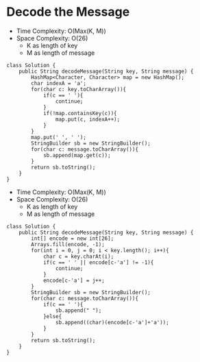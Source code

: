 # Decode the Message

- Time Complexity: O(Max(K, M))
- Space Complexity: O(26)
  - K as length of key
  - M as length of message

```
class Solution {
    public String decodeMessage(String key, String message) {
        HashMap<Character, Character> map = new HashMap();
        char indexA = 'a';
        for(char c: key.toCharArray()){
            if(c == ' '){
                continue;
            }
            if(!map.containsKey(c)){
                map.put(c, indexA++);
            }
        }
        map.put(' ', ' ');
        StringBuilder sb = new StringBuilder();
        for(char c: message.toCharArray()){
            sb.append(map.get(c));
        }
        return sb.toString();
    }
}
```

- Time Complexity: O(Max(K, M))
- Space Complexity: O(26)
  - K as length of key
  - M as length of message

```
class Solution {
    public String decodeMessage(String key, String message) {
        int[] encode = new int[26];
        Arrays.fill(encode, -1);
        for(int i = 0, j = 0; i < key.length(); i++){
            char c = key.charAt(i);
            if(c == ' ' || encode[c-'a'] != -1){
                continue;
            }
            encode[c-'a'] = j++;
        }
        StringBuilder sb = new StringBuilder();
        for(char c: message.toCharArray()){
            if(c == ' '){
                sb.append(" ");
            }else{
                sb.append((char)(encode[c-'a']+'a'));
            }
        }
        return sb.toString();
    }
}
```
